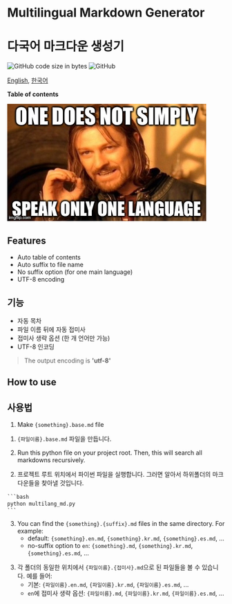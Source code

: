 <!---------------------------->
<!-- multilangual suffix: en, kr  -->
<!-- no suffix: en -->
<!---------------------------->

<!-- [en] -->
# Multilingual Markdown Generator
<!-- [kr] -->
# 다국어 마크다운 생성기
<!-- [common] -->

![GitHub code size in bytes](https://img.shields.io/github/languages/code-size/ryul1206/multilingual-markdown.svg)
![GitHub](https://img.shields.io/github/license/ryul1206/multilingual-markdown.svg)

[English](README.md), [한국어](README.kr.md)

**Table of contents**

<!-- [[ multilangual toc: level=2~3 ]] -->

![one-does-not-simply-speak-only-one-language](example/one-does-not-simply-speak-only-one-language.jpg)

<!-- [en] -->
## Features

- Auto table of contents
- Auto suffix to file name
- No suffix option (for one main language)
- UTF-8 encoding
<!-- [kr] -->
## 기능

- 자동 목차
- 파일 이름 뒤에 자동 접미사
- 접미사 생략 옵션 (한 개 언어만 가능)
- UTF-8 인코딩
<!-- [common] -->

> The output encoding is **'utf-8'**

<!-- [en] -->
## How to use
<!-- [kr] -->
## 사용법
<!-- [common] -->

<!-- [en] -->
1. Make `{something}.base.md` file
<!-- [kr] -->
1. `{파일이름}.base.md` 파일을 만듭니다.
<!-- [en] -->
2. Run this python file on your project root. Then, this will search all markdowns recursively.
<!-- [kr] -->
2. 프로젝트 루트 위치에서 파이썬 파일을 실행합니다. 그러면 알아서 하위폴더의 마크다운들을 찾아낼 것입니다.
<!-- [common] -->

    ```bash
    python multilang_md.py
    ```

<!-- [en] -->
3. You can find the `{something}.{suffix}.md` files in the same directory. For example:
    - default: `{something}.en.md`, `{something}.kr.md`, `{something}.es.md`, ...
    - no-suffix option to `en`: `{something}.md`, `{something}.kr.md`, `{something}.es.md`, ...
<!-- [kr] -->
3. 각 폴더의 동일한 위치에서 `{파일이름}.{접미사}.md`으로 된 파일들을 볼 수 있습니다. 예를 들어:
    - 기본: `{파일이름}.en.md`, `{파일이름}.kr.md`, `{파일이름}.es.md`, ...
    - `en`에 접미사 생략 옵션: `{파일이름}.md`, `{파일이름}.kr.md`, `{파일이름}.es.md`, ...
<!-- [common] -->
